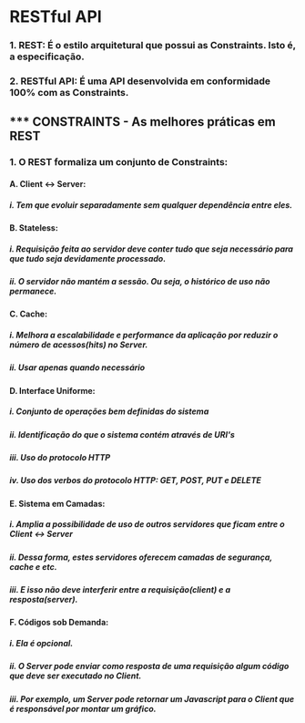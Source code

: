 # RESTful API
### 1. REST: É o estilo arquitetural que possui as Constraints. Isto é, a especificação.
### 2. RESTful API: É uma API desenvolvida em conformidade 100% com as Constraints.
## *** CONSTRAINTS - As melhores práticas em REST
### 1. O REST formaliza um conjunto de Constraints:
#### A. Client <-> Server:
##### i. Tem que evoluir separadamente sem qualquer dependência entre eles.
#### B. Stateless:
##### i. Requisição feita ao servidor deve conter tudo que seja necessário para que tudo seja devidamente processado.
##### ii. O servidor não mantém a sessão. Ou seja, o histórico de uso não permanece.
#### C. Cache:
##### i. Melhora a escalabilidade e performance da aplicação por reduzir o número de acessos(hits) no Server.
##### ii. Usar apenas quando necessário
#### D. Interface Uniforme:
##### i. Conjunto de operações bem definidas do sistema
##### ii. Identificação do que o sistema contém através de URI's
##### iii. Uso do protocolo HTTP
##### iv. Uso dos verbos do protocolo HTTP: GET, POST, PUT e DELETE
#### E. Sistema em Camadas:
##### i. Amplia a possibilidade de uso de outros servidores que ficam entre o Client <-> Server
##### ii. Dessa forma, estes servidores oferecem camadas de segurança, cache e etc.
##### iii. E isso não deve interferir entre a requisição(client) e a resposta(server).
#### F. Códigos sob Demanda:
##### i. Ela é opcional.
##### ii. O Server pode enviar como resposta de uma requisição algum código que deve ser executado no Client.
##### iii. Por exemplo, um Server pode retornar um Javascript para o Client que é responsável por montar um gráfico.
